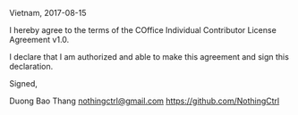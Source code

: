 Vietnam, 2017-08-15

I hereby agree to the terms of the COffice Individual Contributor License Agreement v1.0.

I declare that I am authorized and able to make this agreement and sign this declaration.

Signed,

Duong Bao Thang nothingctrl@gmail.com  https://github.com/NothingCtrl
